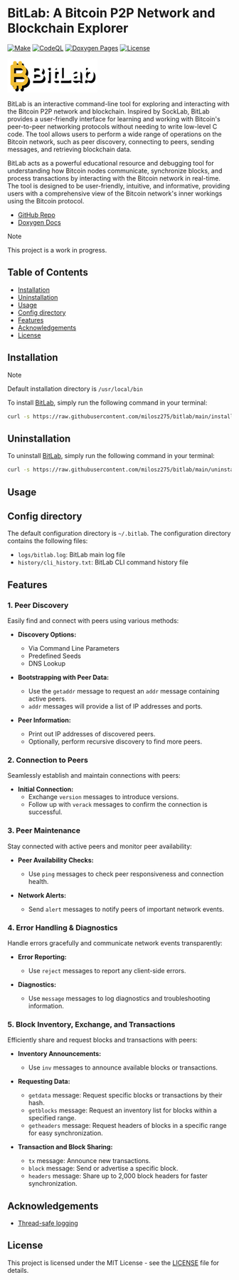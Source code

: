 # BitLab: A Bitcoin P2P Network and Blockchain Explorer

[![Make](https://github.com/milosz275/bitlab/actions/workflows/makefile.yml/badge.svg)](https://github.com/milosz275/bitlab/actions/workflows/makefile.yml)
[![CodeQL](https://github.com/milosz275/bitlab/actions/workflows/codeql.yml/badge.svg)](https://github.com/milosz275/bitlab/actions/workflows/codeql.yml)
[![Doxygen Pages](https://github.com/milosz275/bitlab/actions/workflows/doxygen-pages.yml/badge.svg)](https://github.com/milosz275/bitlab/actions/workflows/doxygen-pages.yml)
[![License](https://img.shields.io/github/license/milosz275/bitlab)](/LICENSE)

![Logo](assets/logo.png)

BitLab is an interactive command-line tool for exploring and interacting with the Bitcoin P2P network and blockchain. Inspired by SockLab, BitLab provides a user-friendly interface for learning and working with Bitcoin's peer-to-peer networking protocols without needing to write low-level C code. The tool allows users to perform a wide range of operations on the Bitcoin network, such as peer discovery, connecting to peers, sending messages, and retrieving blockchain data.

BitLab acts as a powerful educational resource and debugging tool for understanding how Bitcoin nodes communicate, synchronize blocks, and process transactions by interacting with the Bitcoin network in real-time. The tool is designed to be user-friendly, intuitive, and informative, providing users with a comprehensive view of the Bitcoin network's inner workings using the Bitcoin protocol.

- [GitHub Repo](https://github.com/milosz275/bitlab)
- [Doxygen Docs](https://milosz275.github.io/bitlab)

> [!NOTE]
> This project is a work in progress.

## Table of Contents

- [Installation](#installation)
- [Uninstallation](#uninstallation)
- [Usage](#usage)
- [Config directory](#config-directory)
- [Features](#features)
- [Acknowledgements](#acknowledgements)
- [License](#license)

## Installation

> [!NOTE]
> Default installation directory is `/usr/local/bin`

To install [BitLab](https://github.com/milosz275/bitlab), simply run the following command in your terminal:

```bash
curl -s https://raw.githubusercontent.com/milosz275/bitlab/main/install.sh | sudo bash
```

## Uninstallation

To uninstall [BitLab](https://github.com/milosz275/bitlab), simply run the following command in your terminal:

```bash
curl -s https://raw.githubusercontent.com/milosz275/bitlab/main/uninstall.sh | sudo bash -s -- -y
```

## Usage

## Config directory

The default configuration directory is `~/.bitlab`. The configuration directory contains the following files:

- `logs/bitlab.log`: BitLab main log file
- `history/cli_history.txt`: BitLab CLI command history file
<!-- - `bitlab.conf`: BitLab configuration file
- `peers.dat`: Peer list file
- `blocks.dat`: Block list file
- `txs.dat`: Transaction list file -->

## Features

### 1. Peer Discovery

Easily find and connect with peers using various methods:

- **Discovery Options:**
  - Via Command Line Parameters
  - Predefined Seeds
  - DNS Lookup

- **Bootstrapping with Peer Data:**
  - Use the `getaddr` message to request an `addr` message containing active peers.
  - `addr` messages will provide a list of IP addresses and ports.

- **Peer Information:**
  - Print out IP addresses of discovered peers.
  - Optionally, perform recursive discovery to find more peers.

### 2. Connection to Peers

Seamlessly establish and maintain connections with peers:

- **Initial Connection:**
  - Exchange `version` messages to introduce versions.
  - Follow up with `verack` messages to confirm the connection is successful.

### 3. Peer Maintenance

Stay connected with active peers and monitor peer availability:

- **Peer Availability Checks:**
  - Use `ping` messages to check peer responsiveness and connection health.

- **Network Alerts:**
  - Send `alert` messages to notify peers of important network events.

### 4. Error Handling & Diagnostics

Handle errors gracefully and communicate network events transparently:

- **Error Reporting:**
  - Use `reject` messages to report any client-side errors.

- **Diagnostics:**
  - Use `message` messages to log diagnostics and troubleshooting information.

### 5. Block Inventory, Exchange, and Transactions

Efficiently share and request blocks and transactions with peers:

- **Inventory Announcements:**
  - Use `inv` messages to announce available blocks or transactions.

- **Requesting Data:**
  - `getdata` message: Request specific blocks or transactions by their hash.
  - `getblocks` message: Request an inventory list for blocks within a specified range.
  - `getheaders` message: Request headers of blocks in a specific range for easy synchronization.

- **Transaction and Block Sharing:**
  - `tx` message: Announce new transactions.
  - `block` message: Send or advertise a specific block.
  - `headers` message: Share up to 2,000 block headers for faster synchronization.

## Acknowledgements

- [Thread-safe logging](https://github.com/milosz275/secure-chat/blob/main/common/include/log.h)

## License

This project is licensed under the MIT License - see the [LICENSE](https://github.com/milosz275/bitlab/blob/main/LICENSE) file for details.
